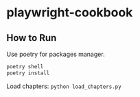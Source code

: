 # playwright-cookbook

## How to Run

Use poetry for packages manager.

```bash
poetry shell
poetry install
```

Load chapters: `python load_chapters.py`
